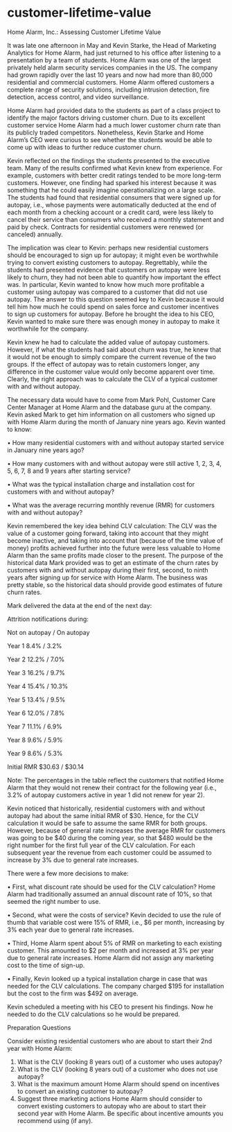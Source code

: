 # customer-lifetime-value
Home Alarm, Inc.: Assessing Customer Lifetime Value

It was late one afternoon in May and Kevin Starke, the Head of Marketing Analytics for Home 
Alarm, had just returned to his office after listening to a presentation by a team of students. 
Home Alarm was one of the largest privately held alarm security services companies in the US. 
The company had grown rapidly over the last 10 years and now had more than 80,000 
residential and commercial customers. Home Alarm offered customers a complete range of 
security solutions, including intrusion detection, fire detection, access control, and video 
surveillance.  
 
Home Alarm had provided data to the students as part of a class project to identify the major 
factors driving customer churn. Due to its excellent customer service Home Alarm had a much 
lower customer churn rate than its publicly traded competitors. Nonetheless, Kevin Starke and 
Home Alarm’s CEO were curious to see whether the students would be able to come up with 
ideas to further reduce customer churn.  
 
Kevin reflected on the findings the students presented to the executive team. Many of the 
results confirmed what Kevin knew from experience. For example, customers with better credit 
ratings tended to be more long-term customers. However, one finding had sparked his interest 
because it was something that he could easily imagine operationalizing on a large scale. The 
students had found that residential consumers that were signed up for autopay, i.e., whose 
payments were automatically deducted at the end of each month from a checking account or a 
credit card, were less likely to cancel their service than consumers who received a monthly
statement and paid by check. Contracts for residential customers were renewed (or canceled) 
annually.  
 
The implication was clear to Kevin: perhaps new residential customers should be encouraged to 
sign up for autopay; it might even be worthwhile trying to convert existing customers to autopay. 
Regrettably, while the students had presented evidence that customers on autopay were less 
likely to churn, they had not been able to quantify how important the effect was. In particular, 
Kevin wanted to know how much more profitable a customer using autopay was compared to a 
customer that did not use autopay. The answer to this question seemed key to Kevin because it 
would tell him how much he could spend on sales force and customer incentives to sign up 
customers for autopay. Before he brought the idea to his CEO, Kevin wanted to make sure 
there was enough money in autopay to make it worthwhile for the company.  
 
Kevin knew he had to calculate the added value of autopay customers. However, if what the 
students had said about churn was true, he knew that it would not be enough to simply compare 
the current revenue of the two groups. If the effect of autopay was to retain customers longer, 
any difference in the customer value would only become apparent over time. Clearly, the right 
approach was to calculate the CLV of a typical customer with and without autopay.  
 
The necessary data would have to come from Mark Pohl, Customer Care Center Manager at 
Home Alarm and the database guru at the company. Kevin asked Mark to get him information 
on all customers who signed up with Home Alarm during the month of January nine years ago. 
Kevin wanted to know:
 
•  How many residential customers with and without autopay started service in January 
nine years ago? 

•  How many customers with and without autopay were still active 1, 2, 3, 4, 5, 6, 7, 8 
and 9 years after starting service? 

•  What was the typical installation charge and installation cost for customers with and 
without autopay? 

•  What was the average recurring monthly revenue (RMR) for customers with and 
without autopay?  

Kevin remembered the key idea behind CLV calculation: The CLV was the value of a customer 
going forward, taking into account that they might become inactive, and taking into account that 
(because of the time value of money) profits achieved further into the future were less valuable 
to Home Alarm than the same profits made closer to the present. The purpose of the historical 
data Mark provided was to get an estimate of the churn rates by customers with and without 
autopay during their first, second, to ninth years after signing up for service with Home Alarm. 
The business was pretty stable, so the historical data should provide good estimates of future 
churn rates.  
 
Mark delivered the data at the end of the next day: 

Attrition notifications during:  

  Not on autopay / On autopay

Year 1  8.4% / 3.2% 

Year 2  12.2% / 7.0% 

Year 3  16.2% / 9.7% 

Year 4  15.4% / 10.3% 

Year 5  13.4% / 9.5% 

Year 6  12.0% / 7.8% 

Year 7  11.1% / 6.9% 

Year 8  9.6% / 5.9% 

Year 9  8.6% / 5.3% 

Initial RMR  $30.63 / $30.14 

Note: The percentages in the table reflect the customers that notified Home Alarm that they 
would not renew their contract for the following year (i.e., 3.2% of autopay customers active in 
year 1 did not renew for year 2). 
 
Kevin noticed that historically, residential customers with and without autopay had about the 
same initial RMR of $30. Hence, for the CLV calculation it would be safe to assume the same 
RMR for both groups. However, because of general rate increases the average RMR for 
customers was going to be $40 during the coming year, so that $480 would be the right number 
for the first full year of the CLV calculation. For each subsequent year the revenue from each 
customer could be assumed to increase by 3% due to general rate increases.  
 
There were a few more decisions to make:  

•  First, what discount rate should be used for the CLV calculation? Home Alarm had 
traditionally assumed an annual discount rate of 10%, so that seemed the right number to 
use.

•  Second, what were the costs of service? Kevin decided to use the rule of thumb that 
variable cost were 15% of RMR, i.e., $6 per month, increasing by 3% each year due to 
general rate increases.  

•  Third, Home Alarm spent about 5% of RMR on marketing to each existing customer. This 
amounted to $2 per month and increased at 3% per year due to general rate increases. 
Home Alarm did not assign any marketing cost to the time of sign-up.

•  Finally, Kevin looked up a typical installation charge in case that was needed for the CLV 
calculations. The company charged $195 for installation but the cost to the firm was $492 on 
average.  
 
Kevin scheduled a meeting with his CEO to present his findings. Now he needed to do the CLV 
calculations so he would be prepared.  

Preparation Questions 
 
Consider existing residential customers who are about to start their 2nd year with Home 
Alarm: 
 
 
1.  What is the CLV (looking 8 years out) of a customer who uses autopay?
2.  What is the CLV (looking 8 years out) of a customer who does not use autopay? 
3.  What is the maximum amount Home Alarm should spend on incentives to convert an 
existing customer to autopay?
4.  Suggest three marketing actions Home Alarm should consider to convert existing customers 
to autopay who are about to start their second year with Home Alarm. Be specific about 
incentive amounts you recommend using (if any).
